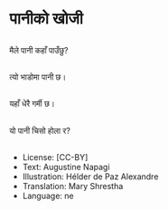 # पानीको खोजी

##
मैले पानी कहाँ पाउँछु?

##
त्यो भाडोमा पानी छ।

##
यहाँ धेरै गर्मी छ।

##
यो पानी चिसो होला र?

##
* License: [CC-BY]
* Text: Augustine Napagi
* Illustration: Hélder de Paz Alexandre
* Translation: Mary Shrestha
* Language: ne

